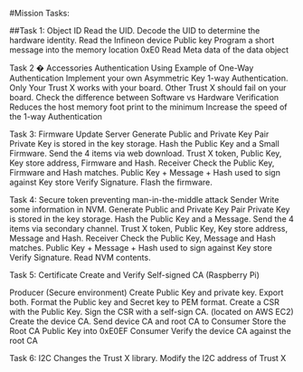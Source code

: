 #Mission Tasks:

##Task 1: Object ID
Read the UID.
Decode the UID to determine the hardware identity.
Read the Infineon device Public key
Program a short message into the memory location 0xE0
Read Meta data of the data object

Task 2 � Accessories Authentication
Using Example of One-Way Authentication
Implement your own Asymmetric Key 1-way Authentication.
Only Your Trust X works with your board.
Other Trust X should fail on your board.
Check the difference between Software vs Hardware Verification
Reduces the host memory foot print to the minimum
Increase the speed of the 1-way Authentication

Task 3: Firmware Update
Server
Generate Public and Private Key Pair
Private Key is stored in the key storage.
Hash the Public Key and a Small Firmware.
Send the 4 items via web download.
Trust X token, Public Key, Key store address, Firmware and Hash.
Receiver
Check the Public Key, Firmware and Hash matches.
Public Key + Message + Hash used to sign against Key store
Verify Signature.
Flash the firmware.

Task 4: Secure token preventing man-in-the-middle attack
Sender
Write some information in NVM.
Generate Public and Private Key Pair
Private Key is stored in the key storage.
Hash the Public Key and a Message.
Send the 4 items via secondary channel.
Trust X token, Public Key, Key store address, Message and Hash.
Receiver
Check the Public Key, Message and Hash matches.
Public Key + Message + Hash used to sign against Key store
Verify Signature.
Read NVM contents.

Task 5: Certificate Create and Verify
Self-signed CA (Raspberry Pi)

Producer (Secure environment)
Create Public Key and private key. Export both.
Format the Public key and Secret key to PEM format.
Create a CSR with the Public Key.
Sign the CSR with a self-sign CA. (located on AWS EC2)
Create the device CA.
Send device CA and root CA to Consumer
Store the Root CA Public Key into 0xE0EF
Consumer
Verify the device CA against the root CA

Task 6: I2C
Changes the Trust X library.
Modify the I2C address of Trust X
